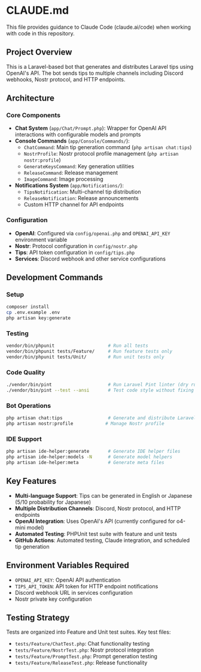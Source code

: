 # CLAUDE.md

This file provides guidance to Claude Code (claude.ai/code) when working with code in this repository.

## Project Overview

This is a Laravel-based bot that generates and distributes Laravel tips using OpenAI's API. The bot sends tips to multiple channels including Discord webhooks, Nostr protocol, and HTTP endpoints.

## Architecture

### Core Components

- **Chat System** (`app/Chat/Prompt.php`): Wrapper for OpenAI API interactions with configurable models and prompts
- **Console Commands** (`app/Console/Commands/`):
  - `ChatCommand`: Main tip generation command (`php artisan chat:tips`)
  - `NostrProfile`: Nostr protocol profile management (`php artisan nostr:profile`)
  - `GenerateKeysCommand`: Key generation utilities
  - `ReleaseCommand`: Release management
  - `ImageCommand`: Image processing
- **Notifications System** (`app/Notifications/`):
  - `TipsNotification`: Multi-channel tip distribution
  - `ReleaseNotification`: Release announcements
  - Custom HTTP channel for API endpoints

### Configuration

- **OpenAI**: Configured via `config/openai.php` and `OPENAI_API_KEY` environment variable
- **Nostr**: Protocol configuration in `config/nostr.php`
- **Tips**: API token configuration in `config/tips.php`
- **Services**: Discord webhook and other service configurations

## Development Commands

### Setup
```bash
composer install
cp .env.example .env
php artisan key:generate
```

### Testing
```bash
vendor/bin/phpunit                    # Run all tests
vendor/bin/phpunit tests/Feature/     # Run feature tests only
vendor/bin/phpunit tests/Unit/        # Run unit tests only
```

### Code Quality
```bash
./vendor/bin/pint                     # Run Laravel Pint linter (dry run)
./vendor/bin/pint --test --ansi       # Test code style without fixing
```

### Bot Operations
```bash
php artisan chat:tips                 # Generate and distribute Laravel tips
php artisan nostr:profile            # Manage Nostr profile
```

### IDE Support
```bash
php artisan ide-helper:generate       # Generate IDE helper files
php artisan ide-helper:models -N      # Generate model helpers
php artisan ide-helper:meta           # Generate meta files
```

## Key Features

- **Multi-language Support**: Tips can be generated in English or Japanese (5/10 probability for Japanese)
- **Multiple Distribution Channels**: Discord, Nostr protocol, and HTTP endpoints
- **OpenAI Integration**: Uses OpenAI's API (currently configured for o4-mini model)
- **Automated Testing**: PHPUnit test suite with feature and unit tests
- **GitHub Actions**: Automated testing, Claude integration, and scheduled tip generation

## Environment Variables Required

- `OPENAI_API_KEY`: OpenAI API authentication
- `TIPS_API_TOKEN`: API token for HTTP endpoint notifications
- Discord webhook URL in services configuration
- Nostr private key configuration

## Testing Strategy

Tests are organized into Feature and Unit test suites. Key test files:
- `tests/Feature/ChatTest.php`: Chat functionality testing
- `tests/Feature/NostrTest.php`: Nostr protocol integration
- `tests/Feature/PromptTest.php`: Prompt generation testing
- `tests/Feature/ReleaseTest.php`: Release functionality